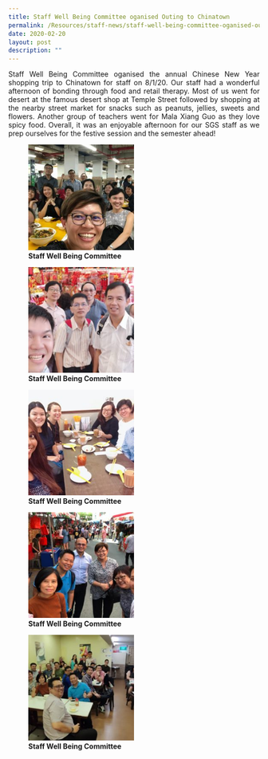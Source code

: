 ```yaml
---
title: Staff Well Being Committee oganised Outing to Chinatown
permalink: /Resources/staff-news/staff-well-being-committee-oganised-outing-to-chinatown/
date: 2020-02-20
layout: post
description: ""
---
```

<p style="text-align: justify;">Staff Well Being Committee oganised the annual Chinese New Year shopping trip to Chinatown for staff on 8/1/20. Our staff had a wonderful afternoon of bonding through food and retail therapy. Most of us went for desert at the famous desert shop at Temple Street followed by shopping at the nearby street market for snacks such as peanuts, jellies, sweets and flowers. Another group of teachers went for Mala Xiang Guo as they love spicy food. Overall, it was an enjoyable afternoon for our SGS staff as we prep ourselves for the festive session and the semester ahead! </p>

<figure>
	<a href="/images/Chinatown%20outing/SWB1-Chee-Meng-Ong-250x250.jpg" target = "_blank"> <img src="/images/Chinatown%20outing/SWB1-Chee-Meng-Ong-250x250.jpg" 
     style="width:50%"></a>
<figcaption> 
	<strong> Staff Well Being Committee </strong> 
	</figcaption>
</figure>

<figure>
	<a href="/images/Chinatown%20outing/SWB3-Chee-Meng-Ong-250x250.jpg" target = "_blank"> <img src="/images/Chinatown%20outing/SWB3-Chee-Meng-Ong-250x250.jpg" 
     style="width:50%"></a>
<figcaption> 
	<strong> Staff Well Being Committee </strong> 
	</figcaption>
</figure>

<figure>
	<a href="/images/Chinatown%20outing/SWB4-Chee-Meng-Ong-250x250.jpg" target = "_blank"> <img src="/images/Chinatown%20outing/SWB4-Chee-Meng-Ong-250x250.jpg" 
     style="width:50%"></a>
<figcaption> 
	<strong> Staff Well Being Committee </strong> 
	</figcaption>
</figure>

<figure>
	<a href="/images/Chinatown%20outing/SWB5-Chee-Meng-Ong-250x250.jpg" target = "_blank"> <img src="/images/Chinatown%20outing/SWB5-Chee-Meng-Ong-250x250.jpg" 
     style="width:50%"></a>
<figcaption> 
	<strong> Staff Well Being Committee </strong> 
	</figcaption>
</figure>

<figure>
	<a href="/images/Chinatown%20outing/SWB6-Chee-Meng-Ong-250x250.jpg" target = "_blank"> <img src="/images/Chinatown%20outing/SWB6-Chee-Meng-Ong-250x250.jpg" 
     style="width:50%"></a>
<figcaption> 
	<strong> Staff Well Being Committee </strong> 
	</figcaption>
</figure>